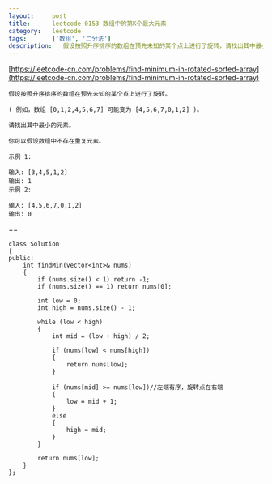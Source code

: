 ```yaml
---
layout:     post
title:      leetcode-0153 数组中的第K个最大元素
category:   leetcode
tags:       ['数组', '二分法']
description:   假设按照升序排序的数组在预先未知的某个点上进行了旋转，请找出其中最小的元素。
---
```


[https://leetcode-cn.com/problems/find-minimum-in-rotated-sorted-array](https://leetcode-cn.com/problems/find-minimum-in-rotated-sorted-array)

    假设按照升序排序的数组在预先未知的某个点上进行了旋转。
    
    ( 例如，数组 [0,1,2,4,5,6,7] 可能变为 [4,5,6,7,0,1,2] )。
    
    请找出其中最小的元素。
    
    你可以假设数组中不存在重复元素。
    
    示例 1:
    
    输入: [3,4,5,1,2]
    输出: 1
    示例 2:
    
    输入: [4,5,6,7,0,1,2]
    输出: 0

==
    
    class Solution
    {
    public:
        int findMin(vector<int>& nums)
        {
            if (nums.size() < 1) return -1;
            if (nums.size() == 1) return nums[0];
    
            int low = 0;
            int high = nums.size() - 1;
    
            while (low < high)
            {
                int mid = (low + high) / 2;
    
                if (nums[low] < nums[high])
                {
                    return nums[low];
                }
    
                if (nums[mid] >= nums[low])//左端有序，旋转点在右端
                {
                    low = mid + 1;
                }
                else
                {
                    high = mid;
                }
            }
    
            return nums[low];
        }
    };